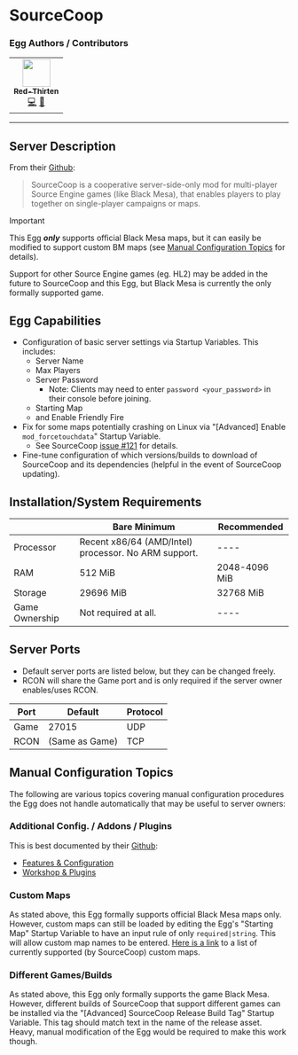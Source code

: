 # SourceCoop

### Egg Authors / Contributors

<!-- prettier-ignore-start -->
<!-- markdownlint-disable -->
<table>
    <tr>
        <td align="center">
            <a href="https://github.com/redthirten">
                <img src="https://avatars.githubusercontent.com/u/4533989" width="50px;" alt=""/><br /><sub><b>Red-Thirten</b></sub>
            </a>
            <br />
            <a href="https://github.com/pelican-eggs/games-steamcmd/commits?author=redthirten" title="Codes">💻</a>
            <a href="https://github.com/pelican-eggs/games-steamcmd/commits?author=redthirten" title="Maintains">🔨</a>
        </td>
    </tr>
</table>
<!-- markdownlint-enable -->
<!-- prettier-ignore-end -->

---

## Server Description

From their [Github](https://github.com/ampreeT/SourceCoop):
> SourceCoop is a cooperative server-side-only mod for multi-player Source Engine games (like Black Mesa), that enables players to play together on single-player campaigns or maps.

> [!IMPORTANT]
>
> This Egg ***only*** supports official Black Mesa maps, but it can easily be modified to support custom BM maps (see [Manual Configuration Topics](#manual-configuration-topics) for details).
>
> Support for other Source Engine games (eg. HL2) may be added in the future to SourceCoop and this Egg, but Black Mesa is currently the only formally supported game.

## Egg Capabilities

- Configuration of basic server settings via Startup Variables. This includes:
  - Server Name
  - Max Players
  - Server Password
    - Note: Clients may need to enter `password <your_password>` in their console before joining.
  - Starting Map
  - and Enable Friendly Fire
- Fix for some maps potentially crashing on Linux via "[Advanced] Enable `mod_forcetouchdata`" Startup Variable.
  - See SourceCoop [issue #121](https://github.com/ampreeT/SourceCoop/issues/121) for details.
- Fine-tune configuration of which versions/builds to download of SourceCoop and its dependencies (helpful in the event of SourceCoop updating).

## Installation/System Requirements

|  | Bare Minimum | Recommended |
|---------|---------|---------|
| Processor | Recent x86/64 (AMD/Intel) processor. No ARM support. | ---- |
| RAM | 512 MiB | 2048-4096 MiB |
| Storage | 29696 MiB | 32768 MiB |
| Game Ownership | Not required at all. | ---- |

## Server Ports

- Default server ports are listed below, but they can be changed freely.
- RCON will share the Game port and is only required if the server owner enables/uses RCON.

| Port | Default | Protocol |
|---------|---------|---------|
| Game | 27015 | UDP |
| RCON | (Same as Game) | TCP |

## Manual Configuration Topics

The following are various topics covering manual configuration procedures the Egg does not handle automatically that may be useful to server owners:

### Additional Config. / Addons / Plugins

This is best documented by their [Github](https://github.com/ampreeT/SourceCoop):

- [Features & Configuration](https://github.com/ampreeT/SourceCoop/wiki/Features-&-Configuration)
- [Workshop & Plugins](https://github.com/ampreeT/SourceCoop/wiki/Server-running-tips)

### Custom Maps

As stated above, this Egg formally supports official Black Mesa maps only. However, custom maps can still be loaded by editing the Egg's "Starting Map" Startup Variable to have an input rule of only `required|string`. This will allow custom map names to be entered. [Here is a link](https://steamcommunity.com/sharedfiles/filedetails/?id=2375865650) to a list of currently supported (by SourceCoop) custom maps.

### Different Games/Builds

As stated above, this Egg only formally supports the game Black Mesa. However, different builds of SourceCoop that support different games can be installed via the "[Advanced] SourceCoop Release Build Tag" Startup Variable. This tag should match text in the name of the release asset. Heavy, manual modification of the Egg would be required to make this work though.
